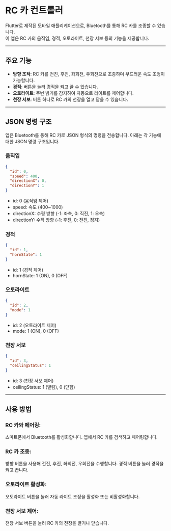 # RC 카 컨트롤러
Flutter로 제작된 모바일 애플리케이션으로, Bluetooth를 통해 RC 카를 조종할 수 있습니다. 
<br>
이 앱은 RC 카의 움직임, 경적, 오토라이트, 천장 서보 등의 기능을 제공합니다.

---

## 주요 기능

- **방향 조작**: RC 카를 전진, 후진, 좌회전, 우회전으로 조종하며 부드러운 속도 조정이 가능합니다.
- **경적**: 버튼을 눌러 경적을 켜고 끌 수 있습니다.
- **오토라이트**: 주변 밝기를 감지하여 자동으로 라이트를 제어합니다.
- **천장 서보**: 버튼 하나로 RC 카의 천장을 열고 닫을 수 있습니다.

---

## JSON 명령 구조

앱은 Bluetooth를 통해 RC 카로 JSON 형식의 명령을 전송합니다. 아래는 각 기능에 대한 JSON 명령 구조입니다.

### 움직임
```json
{
  "id": 0,
  "speed": 400,
  "directionX": 0,
  "directionY": 1
}
```

- id: 0 (움직임 제어)
- speed: 속도 (400~1000)
- directionX: 수평 방향 (-1: 좌측, 0: 직진, 1: 우측)
- directionY: 수직 방향 (-1: 후진, 0: 전진, 정지)

### 경적
```json
{
  "id": 1,
  "hornState": 1
}
```

- id: 1 (경적 제어)
- hornState: 1 (ON), 0 (OFF)


### 오토라이트

```json
{
  "id": 2,
  "mode": 1
}
```
- id: 2 (오토라이트 제어)
- mode: 1 (ON), 0 (OFF)


### 천장 서보
```json
{
  "id": 3,
  "ceilingStatus": 1
}
```
- id: 3 (천장 서보 제어)
- ceilingStatus: 1 (열림), 0 (닫힘)

---

## 사용 방법
### RC 카와 페어링:

스마트폰에서 Bluetooth를 활성화합니다.
앱에서 RC 카를 검색하고 페어링합니다.

### RC 카 조종:
방향 버튼을 사용해 전진, 후진, 좌회전, 우회전을 수행합니다.
경적 버튼을 눌러 경적을 켜고 끕니다.

### 오토라이트 활성화:
오토라이트 버튼을 눌러 자동 라이트 조정을 활성화 또는 비활성화합니다.

### 천장 서보 제어:
천장 서보 버튼을 눌러 RC 카의 천장을 열거나 닫습니다.
